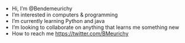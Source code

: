 - Hi, I’m @Bendemeurichy
- I’m interested in computers & programming
- I’m currently learning Python and java
- I’m looking to collaborate on anything that learns me something new
- How to reach me https://twitter.com/BMeurichy

<!---
Bendemeurichy/Bendemeurichy is a ✨ special ✨ repository because its `README.md` (this file) appears on your GitHub profile.
You can click the Preview link to take a look at your changes.
--->
